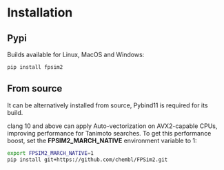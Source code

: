 # Installation

## Pypi

Builds available for Linux, MacOS and Windows:

```bash
pip install fpsim2
```

## From source

It can be alternatively installed from source, Pybind11 is required for its build.

clang 10 and above can apply Auto-vectorization on AVX2-capable CPUs, improving performance for Tanimoto searches. To get this performance boost, set the **FPSIM2_MARCH_NATIVE** environment variable to 1:

```bash
export FPSIM2_MARCH_NATIVE=1
pip install git+https://github.com/chembl/FPSim2.git
```
